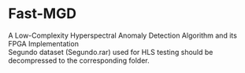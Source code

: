 # Fast-MGD
A Low-Complexity Hyperspectral Anomaly Detection Algorithm and its FPGA Implementation   
  Segundo dataset (Segundo.rar) used for HLS testing should be decompressed to the corresponding folder.  
